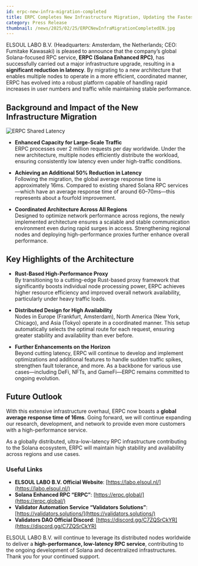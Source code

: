 ```yaml
---
id: erpc-new-infra-migration-completed
title: ERPC Completes New Infrastructure Migration, Updating the Fastest Solana RPC Records with Latency Reduced by Half
category: Press Release
thumbnail: /news/2025/02/25/ERPCNewInfraMigrationCompletedEN.jpg
---
```


ELSOUL LABO B.V. (Headquarters: Amsterdam, the Netherlands; CEO: Fumitake Kawasaki) is pleased to announce that the company’s global Solana-focused RPC service, **ERPC (Solana Enhanced RPC)**, has successfully carried out a major infrastructure upgrade, resulting in a **significant reduction in latency**. By migrating to a new architecture that enables multiple nodes to operate in a more efficient, coordinated manner, ERPC has evolved into a robust platform capable of handling rapid increases in user numbers and traffic while maintaining stable performance.

## Background and Impact of the New Infrastructure Migration

![ERPC Shared Latency](/news/2025/02/25/ERPCsharedLatency.png)

- **Enhanced Capacity for Large-Scale Traffic**  
  ERPC processes over 2 million requests per day worldwide. Under the new architecture, multiple nodes efficiently distribute the workload, ensuring consistently low latency even under high-traffic conditions.

- **Achieving an Additional 50% Reduction in Latency**  
  Following the migration, the global average response time is approximately 16ms. Compared to existing shared Solana RPC services—which have an average response time of around 60–70ms—this represents about a fourfold improvement.

- **Coordinated Architecture Across All Regions**  
  Designed to optimize network performance across regions, the newly implemented architecture ensures a scalable and stable communication environment even during rapid surges in access. Strengthening regional nodes and deploying high-performance proxies further enhance overall performance.

## Key Highlights of the Architecture

- **Rust-Based High-Performance Proxy**  
  By transitioning to a cutting-edge Rust-based proxy framework that significantly boosts individual node processing power, ERPC achieves higher resource efficiency and improved overall network availability, particularly under heavy traffic loads.

- **Distributed Design for High Availability**  
  Nodes in Europe (Frankfurt, Amsterdam), North America (New York, Chicago), and Asia (Tokyo) operate in a coordinated manner. This setup automatically selects the optimal route for each request, ensuring greater stability and availability than ever before.

- **Further Enhancements on the Horizon**  
  Beyond cutting latency, ERPC will continue to develop and implement optimizations and additional features to handle sudden traffic spikes, strengthen fault tolerance, and more. As a backbone for various use cases—including DeFi, NFTs, and GameFi—ERPC remains committed to ongoing evolution.

## Future Outlook

With this extensive infrastructure overhaul, ERPC now boasts a **global average response time of 16ms**. Going forward, we will continue expanding our research, development, and network to provide even more customers with a high-performance service.

As a globally distributed, ultra-low-latency RPC infrastructure contributing to the Solana ecosystem, ERPC will maintain high stability and availability across regions and use cases.

### Useful Links

- **ELSOUL LABO B.V. Official Website**: [https://labo.elsoul.nl/](https://labo.elsoul.nl/)
- **Solana Enhanced RPC “ERPC”**: [https://erpc.global/](https://erpc.global/)
- **Validator Automation Service “Validators Solutions”**: [https://validators.solutions/](https://validators.solutions/)
- **Validators DAO Official Discord**: [https://discord.gg/C7ZQSrCkYR](https://discord.gg/C7ZQSrCkYR)

ELSOUL LABO B.V. will continue to leverage its distributed nodes worldwide to deliver a **high-performance, low-latency RPC service**, contributing to the ongoing development of Solana and decentralized infrastructures. Thank you for your continued support.
